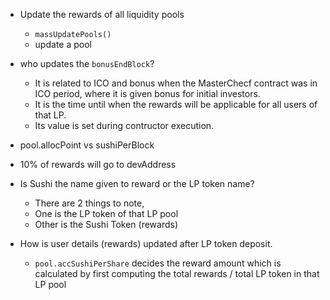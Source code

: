 - Update the rewards of all liquidity pools
  - `massUpdatePools()`
  - update a pool


- who updates the `bonusEndBlock`?
  - It is related to ICO and bonus when the MasterChecf contract was in ICO period, where it is given bonus for initial investors.
  - It is the time until when the rewards will be applicable for all users of that LP.
  - Its value is set during contructor execution.


- pool.allocPoint vs sushiPerBlock

- 10% of rewards will go to devAddress


- Is Sushi the name given to reward or the LP token name?
  - There are 2 things to note,
  - One is the LP token of that LP pool
  - Other is the Sushi Token (rewards)

- How is user details (rewards) updated after LP token deposit.
  - `pool.accSushiPerShare` decides the reward amount which is calculated by first computing the total rewards / total LP token in that LP pool